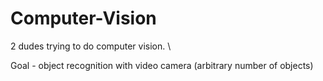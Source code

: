 # Computer-Vision

2 dudes trying to do computer vision. \

Goal - object recognition with video camera (arbitrary number of objects)
